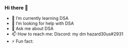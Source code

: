 ### Hi there 👋
- 🌱 I’m currently learning DSA
- 🤔 I’m looking for help with DSA
- 💬 Ask me about DSA
- 📫 How to reach me: Discord: my dm hazard30us#2931
- ⚡ Fun fact: 
<!--
**hazarde0us/hazarde0us** is a ✨ _special_ ✨ repository because its `README.md` (this file) appears on your GitHub profile.

Here are some ideas to get you started:

- 🔭 I’m currently working on ...
- 🌱 I’m currently learning ...
- 👯 I’m looking to collaborate on ...
- 🤔 I’m looking for help with ...
- 💬 Ask me about ...
- 📫 How to reach me: ...
- 😄 Pronouns: ...
- ⚡ Fun fact: ...
-->
